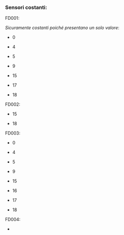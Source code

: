 ### Sensori costanti:

FD001:

*Sicuramente costanti poiché presentano un solo valore*: 

- 0 

- 4

- 5

- 9

- 15

- 17

- 18

FD002:

- 15 

- 18

FD003: 

- 0

- 4

- 5

- 9

- 15

- 16

- 17

- 18

FD004: 

- 
